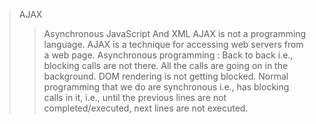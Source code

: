 > AJAX
> 
>> Asynchronous JavaScript And XML
>> AJAX is not a programming language.
>> AJAX is a technique for accessing web servers from a web page.
>> Asynchronous programming : Back to back i.e., blocking calls are not there. All the calls are going on in the background. DOM rendering is not getting blocked.
>> Normal programming that we do are synchronous i.e., has blocking calls in it, i.e., until the previous lines are not completed/executed, next lines are not executed.  
>>
>> 
>
